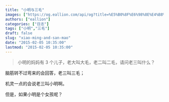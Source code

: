 ```yaml
---
title: "小明与三毛"
images: ["https://og.eallion.com/api/og?title=%E5%B0%8F%E6%98%8E%E4%B8%8E%E4%B8%89%E6%AF%9B"]
authors: ["eallion"]
categories: ["日志"]
tags: ["小明","三毛"]
draft: false
slug: "xiao-ming-and-san-mao"
date: "2015-02-05 10:35:00"
lastmod: "2015-02-05 10:35:00"
---
```


> 小明的妈妈有 3 个儿子，老大叫大毛，老二叫二毛，请问老三叫什么？

脑筋转不过弯来的会回答，老三叫三毛；

机灵一点的会说老三叫小明啊。

但是，如果小明是个女孩呢？
